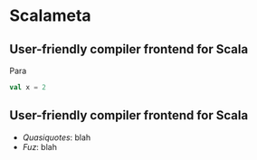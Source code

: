 # Scalameta
## User-friendly compiler frontend for Scala

Para

```scala
val x = 2
```

## User-friendly compiler frontend for Scala
- *Quasiquotes*: blah
- *Fuz*: blah
